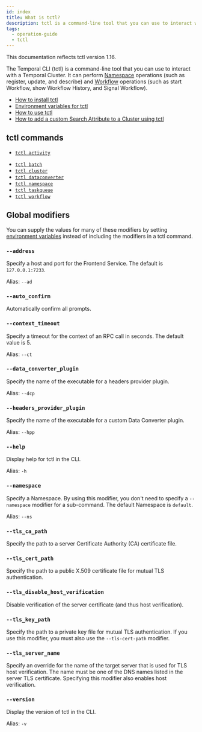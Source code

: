 ```yaml
---
id: index
title: What is tctl?
description: tctl is a command-line tool that you can use to interact with a Temporal Cluster.
tags:
  - operation-guide
  - tctl
---
```


This documentation reflects tctl version 1.16.

The Temporal CLI (tctl) is a command-line tool that you can use to interact with a Temporal Cluster.
It can perform [Namespace](/docs/concepts/what-is-a-namespace) operations (such as register, update, and describe) and [Workflow](/docs/concepts/what-is-a-workflow) operations (such as start
Workflow, show Workflow History, and Signal Workflow).

- [How to install tctl](/docs/tctl/how-to-install-tctl)
- [Environment variables for tctl](/docs/tctl/environment-variables)
- [How to use tctl](/docs/tctl/how-to-use-tctl)
- [How to add a custom Search Attribute to a Cluster using tctl](/docs/tctl/how-to-add-a-custom-search-attribute-to-a-cluster-using-tctl)

## tctl commands

- [`tctl activity`](/docs/tctl/activity)
<!-- - [`tctl admin`](/docs/tctl/admin) -->
- [`tctl batch`](/docs/tctl/batch)
- [`tctl cluster`](/docs/tctl/cluster)
- [`tctl dataconverter`](/docs/tctl/dataconverter)
- [`tctl namespace`](/docs/tctl/namespace)
- [`tctl taskqueue`](/docs/tctl/taskqueue)
- [`tctl workflow`](/docs/tctl/workflow)

## Global modifiers

You can supply the values for many of these modifiers by setting [environment variables](/docs/tctl/environment-variables) instead of including the modifiers in a tctl command.

### `--address`

Specify a host and port for the Frontend Service.
The default is `127.0.0.1:7233`.

Alias: `--ad`

### `--auto_confirm`

Automatically confirm all prompts.

### `--context_timeout`

Specify a timeout for the context of an RPC call in seconds.
The default value is 5.

Alias: `--ct`

### `--data_converter_plugin`

Specify the name of the executable for a headers provider plugin.

Alias: `--dcp`

### `--headers_provider_plugin`

Specify the name of the executable for a custom Data Converter plugin.

Alias: `--hpp`

### `--help`

Display help for tctl in the CLI.

Alias: `-h`

### `--namespace`

Specify a Namespace.
By using this modifier, you don't need to specify a `--namespace` modifier for a sub-command.
The default Namespace is `default`.

Alias: `--ns`

### `--tls_ca_path`

Specify the path to a server Certificate Authority (CA) certificate file.

### `--tls_cert_path`

Specify the path to a public X.509 certificate file for mutual TLS authentication.

### `--tls_disable_host_verification`

Disable verification of the server certificate (and thus host verification).

### `--tls_key_path`

Specify the path to a private key file for mutual TLS authentication.
If you use this modifier, you must also use the `--tls-cert-path` modifier.

### `--tls_server_name`

Specify an override for the name of the target server that is used for TLS host verification.
The name must be one of the DNS names listed in the server TLS certificate.
Specifying this modifier also enables host verification.

### `--version`

Display the version of tctl in the CLI.

Alias: `-v`
